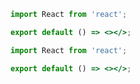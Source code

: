 ```jsx
import React from 'react';

export default () => <></>;
```

```jsx
import React from 'react';

export default () => <></>;
```